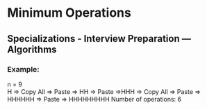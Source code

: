 # Minimum Operations
## Specializations - Interview Preparation ― Algorithms
### Example:
n = 9\
H => Copy All => Paste => HH => Paste =>HHH => Copy All => Paste => HHHHHH => Paste => HHHHHHHHH
Number of operations: 6